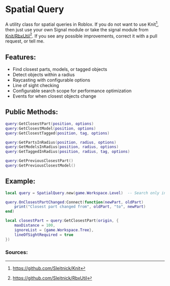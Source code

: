 # Spatial Query
A utility class for spatial queries in Roblox. If you do not want to use Knit[^1], then just use your own Signal module or take the signal module from [Knit/RbxUtil](https://sleitnick.github.io/RbxUtil/api/Signal/)[^2]. If you see any possible improvements, correct it with a pull request, or tell me.

## Features:
*    Find closest parts, models, or tagged objects
*    Detect objects within a radius
*    Raycasting with configurable options
*    Line of sight checking
*    Configurable search scope for performance optimization
*    Events for when closest objects change

## Public Methods:
```lua
query:GetClosestPart(position, options)
query:GetClosestModel(position, options)
query:GetClosestTagged(position, tag, options)

query:GetPartsInRadius(position, radius, options)
query:GetModelsInRadius(position, radius, options)
query:GetTaggedInRadius(position, radius, tag, options)

query:GetPreviousClosestPart()
query:GetPreviousClosestModel()
```

## Example:
```lua
local query = SpatialQuery.new(game.Workspace.Level)  -- Search only in Level folder

query.OnClosestPartChanged:Connect(function(newPart, oldPart)
    print("Closest part changed from", oldPart, "to", newPart)
end)

local closestPart = query:GetClosestPart(origin, {
    maxDistance = 100,
    ignoreList = {game.Workspace.Tree},
    lineOfSightRequired = true
})
```

### Sources:
[^1]: https://github.com/Sleitnick/Knit
[^2]: https://github.com/Sleitnick/RbxUtil
